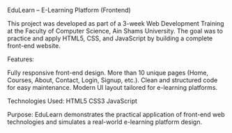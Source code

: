 EduLearn – E-Learning Platform (Frontend)

This project was developed as part of a 3-week Web Development Training at the Faculty of Computer Science, Ain Shams University. The goal was to practice and apply HTML5, CSS, and JavaScript by building a complete front-end website.

Features:

Fully responsive front-end design.
More than 10 unique pages (Home, Courses, About, Contact, Login, Signup, etc.).
Clean and structured code for easy maintenance.
Modern UI layout tailored for e-learning platforms.

Technologies Used:
HTML5
CSS3
JavaScript

Purpose:
EduLearn demonstrates the practical application of front-end web technologies and simulates a real-world e-learning platform design.
